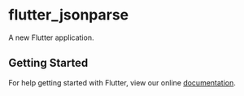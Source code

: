# flutter_jsonparse

A new Flutter application.

## Getting Started

For help getting started with Flutter, view our online
[documentation](https://flutter.io/).
